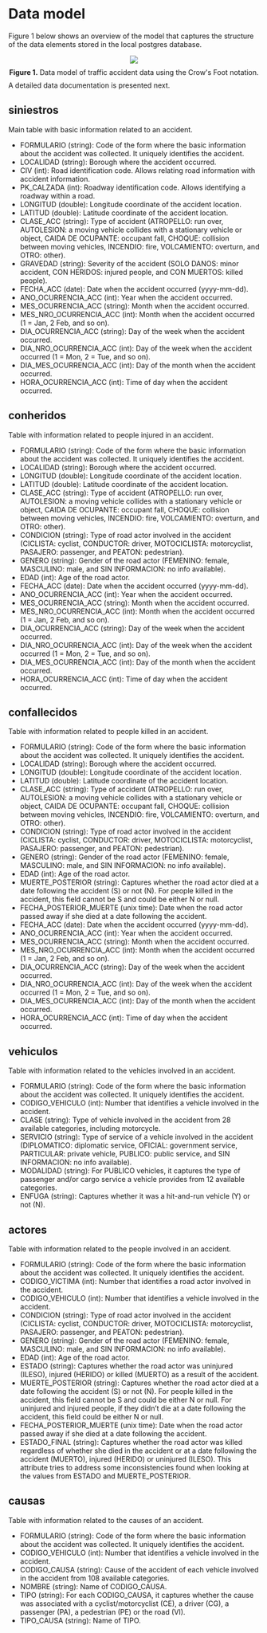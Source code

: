 # Data model

Figure 1 below shows an overview of the model that captures the structure of the data elements stored in the local postgres database.

<p style="line-height:0.5" align="center">
	<img src="data_model.png" />
</p>
<p style="line-height:0.5" align="center"><b>Figure 1.</b> Data model of traffic accident data using the Crow's Foot notation.</p>

A detailed data documentation is presented next.

## siniestros

Main table with basic information related to an accident.

* FORMULARIO (string): Code of the form where the basic information  about the accident was collected. It uniquely identifies the accident.
* LOCALIDAD (string): Borough where the accident occurred.
* CIV (int): Road identification code. Allows relating road information with accident information.
* PK_CALZADA (int): Roadway identification code. Allows identifying a roadway within a road.
* LONGITUD (double): Longitude coordinate of the accident location.
* LATITUD (double): Latitude coordinate of the accident location.
* CLASE_ACC (string): Type of accident (ATROPELLO: run over, AUTOLESION: a moving vehicle collides with a stationary vehicle or object, CAIDA DE OCUPANTE: occupant fall, CHOQUE: collision between moving vehicles, INCENDIO: fire, VOLCAMIENTO: overturn, and OTRO: other).
* GRAVEDAD (string): Severity of the accident (SOLO DANOS: minor accident, CON HERIDOS: injured people, and CON MUERTOS: killed people).
* FECHA_ACC (date): Date when the accident occurred (yyyy-mm-dd).
* ANO_OCURRENCIA_ACC (int): Year when the accident occurred.
* MES_OCURRENCIA_ACC (string): Month when the accident occurred.
* MES_NRO_OCURRENCIA_ACC (int): Month when the accident occurred (1 = Jan, 2 Feb, and so on).
* DIA_OCURRENCIA_ACC (string): Day of the week when the accident occurred.
* DIA_NRO_OCURRENCIA_ACC (int): Day of the week when the accident occurred (1 = Mon, 2 = Tue, and so on).
* DIA_MES_OCURRENCIA_ACC (int): Day of the month when the accident occurred. 
* HORA_OCURRENCIA_ACC (int): Time of day when the accident occurred.

## conheridos

Table with information related to people injured in an accident.

* FORMULARIO (string): Code of the form where the basic information  about the accident was collected. It uniquely identifies the accident.
* LOCALIDAD (string): Borough where the accident occurred.
* LONGITUD (double): Longitude coordinate of the accident location.
* LATITUD (double): Latitude coordinate of the accident location.
* CLASE_ACC (string): Type of accident (ATROPELLO: run over, AUTOLESION: a moving vehicle collides with a stationary vehicle or object, CAIDA DE OCUPANTE: occupant fall, CHOQUE: collision between moving vehicles, INCENDIO: fire, VOLCAMIENTO: overturn, and OTRO: other).
* CONDICION (string): Type of road actor involved in the accident (CICLISTA: cyclist, CONDUCTOR: driver, MOTOCICLISTA: motorcyclist, PASAJERO: passenger, and PEATON: pedestrian).
* GENERO (string): Gender of the road actor (FEMENINO: female, MASCULINO: male, and SIN INFORMACION: no info available).
* EDAD (int): Age of the road actor.
* FECHA_ACC (date): Date when the accident occurred (yyyy-mm-dd).
* ANO_OCURRENCIA_ACC (int): Year when the accident occurred.
* MES_OCURRENCIA_ACC (string): Month when the accident occurred.
* MES_NRO_OCURRENCIA_ACC (int): Month when the accident occurred (1 = Jan, 2 Feb, and so on).
* DIA_OCURRENCIA_ACC (string): Day of the week when the accident occurred.
* DIA_NRO_OCURRENCIA_ACC (int): Day of the week when the accident occurred (1 = Mon, 2 = Tue, and so on).
* DIA_MES_OCURRENCIA_ACC (int): Day of the month when the accident occurred. 
* HORA_OCURRENCIA_ACC (int): Time of day when the accident occurred.

## confallecidos

Table with information related to people killed in an accident.

* FORMULARIO (string): Code of the form where the basic information  about the accident was collected. It uniquely identifies the accident.
* LOCALIDAD (string): Borough where the accident occurred.
* LONGITUD (double): Longitude coordinate of the accident location.
* LATITUD (double): Latitude coordinate of the accident location.
* CLASE_ACC (string): Type of accident (ATROPELLO: run over, AUTOLESION: a moving vehicle collides with a stationary vehicle or object, CAIDA DE OCUPANTE: occupant fall, CHOQUE: collision between moving vehicles, INCENDIO: fire, VOLCAMIENTO: overturn, and OTRO: other).
* CONDICION (string): Type of road actor involved in the accident (CICLISTA: cyclist, CONDUCTOR: driver, MOTOCICLISTA: motorcyclist, PASAJERO: passenger, and PEATON: pedestrian).
* GENERO (string): Gender of the road actor (FEMENINO: female, MASCULINO: male, and SIN INFORMACION: no info available).
* EDAD (int): Age of the road actor.
* MUERTE_POSTERIOR (string): Captures whether the road actor died at a date following the accident (S) or not (N). For people killed in the accident, this field cannot be S and could be either N or null.
* FECHA_POSTERIOR_MUERTE (unix time): Date when the road actor passed away if she died at a date following the accident.
* FECHA_ACC (date): Date when the accident occurred (yyyy-mm-dd).
* ANO_OCURRENCIA_ACC (int): Year when the accident occurred.
* MES_OCURRENCIA_ACC (string): Month when the accident occurred.
* MES_NRO_OCURRENCIA_ACC (int): Month when the accident occurred (1 = Jan, 2 Feb, and so on).
* DIA_OCURRENCIA_ACC (string): Day of the week when the accident occurred.
* DIA_NRO_OCURRENCIA_ACC (int): Day of the week when the accident occurred (1 = Mon, 2 = Tue, and so on).
* DIA_MES_OCURRENCIA_ACC (int): Day of the month when the accident occurred. 
* HORA_OCURRENCIA_ACC (int): Time of day when the accident occurred.

## vehiculos

Table with information related to the vehicles involved in an accident.

* FORMULARIO (string): Code of the form where the basic information  about the accident was collected. It uniquely identifies the accident.
* CODIGO_VEHICULO (int): Number that identifies a vehicle involved in the accident.
* CLASE (string): Type of vehicle involved in the accident from 28 available categories, including motorcycle.
* SERVICIO (string): Type of service of a vehicle involved in the accident (DIPLOMATICO: diplomatic service, OFICIAL: government service, PARTICULAR: private vehicle, PUBLICO: public service, and SIN INFORMACION: no info available).
* MODALIDAD (string): For PUBLICO vehicles, it captures the type of passenger and/or cargo service a vehicle provides from 12 available categories.
* ENFUGA (string): Captures whether it was a hit-and-run vehicle (Y) or not (N).

## actores

Table with information related to the people involved in an accident.

* FORMULARIO (string): Code of the form where the basic information  about the accident was collected. It uniquely identifies the accident.
* CODIGO_VICTIMA (int): Number that identifies a road actor involved in the accident.
* CODIGO_VEHICULO (int): Number that identifies a vehicle involved in the accident.
* CONDICION (string): Type of road actor involved in the accident (CICLISTA: cyclist, CONDUCTOR: driver, MOTOCICLISTA: motorcyclist, PASAJERO: passenger, and PEATON: pedestrian).
* GENERO (string): Gender of the road actor (FEMENINO: female, MASCULINO: male, and SIN INFORMACION: no info available).
* EDAD (int): Age of the road actor.
* ESTADO (string): Captures whether the road actor was uninjured (ILESO), injured (HERIDO) or killed (MUERTO) as a result of the accident.
* MUERTE_POSTERIOR (string): Captures whether the road actor died at a date following the accident (S) or not (N). For people killed in the accident, this field cannot be S and could be either N or null. For uninjured and injured people, if they didn’t die at a date following the accident, this field could be either N or null.
* FECHA_POSTERIOR_MUERTE (unix time): Date when the road actor passed away if she died at a date following the accident.
* ESTADO_FINAL (string): Captures whether the road actor was killed regardless of whether she died in the accident or at a date following the accident (MUERTO), injured (HERIDO) or uninjured (ILESO). This attribute tries to address some inconsistencies found when looking at the values from ESTADO and MUERTE_POSTERIOR. 

## causas

Table with information related to the causes of an accident.

* FORMULARIO (string): Code of the form where the basic information  about the accident was collected. It uniquely identifies the accident.
* CODIGO_VEHICULO (int): Number that identifies a vehicle involved in the accident.
* CODIGO_CAUSA (string): Cause of the accident of each vehicle involved in the accident from 108 available categories.
* NOMBRE (string): Name of CODIGO_CAUSA.
* TIPO (string): For each CODIGO_CAUSA, it captures whether the cause was associated with a cyclist/motorcyclist (CE), a driver (CG), a passenger (PA), a pedestrian (PE) or the road (VI).
* TIPO_CAUSA (string): Name of TIPO.